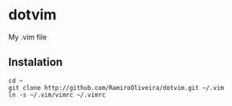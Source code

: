 # dotvim
My .vim file

## Instalation
```
cd ~
git clone http://github.com/RamiroOliveira/dotvim.git ~/.vim
ln -s ~/.vim/vimrc ~/.vimrc
